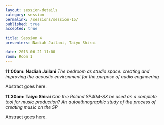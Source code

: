 ```yaml
---
layout: session-details
category: session
permalink: /sessions/session-15/
published: true
accepted: true

title: Session 4
presenters: Nadiah Jailani, Taiyo Shirai

date: 2013-06-21 11:00
room: Room 1
---
```


**11:00am: Nadiah Jailani**
_The bedroom as studio space: creating and improving the acoustic environment for the purpose of audio engineering_

Abstract goes here.

**11:30am: Taiyo Shirai**
_Can the Roland SP404-SX be used as a complete tool for music production? An autoethnographic study of the process of creating music on the SP_

Abstract goes here.
